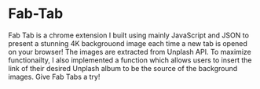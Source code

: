 # Fab-Tab

Fab Tab is a chrome extension I built using mainly JavaScript and JSON to present a stunning 4K backgrouond image each time a new tab is opened on your browser! The images are extracted from Unplash API. To maximize functionailty, I also implemented a function which allows users to insert the link of their desired Unplash album to be the source of the background images. Give Fab Tabs a try! 
